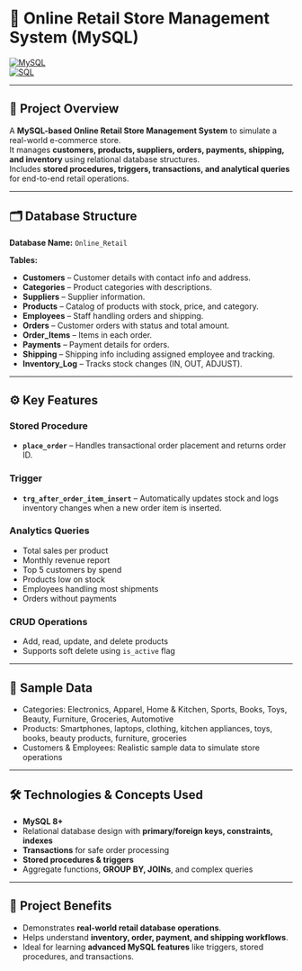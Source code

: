 # 🛒 Online Retail Store Management System (MySQL)

[![MySQL](https://img.shields.io/badge/MySQL-005C84?style=for-the-badge&logo=mysql&logoColor=white)](https://www.mysql.com/)  
[![SQL](https://img.shields.io/badge/SQL-00758F?style=for-the-badge&logo=sql&logoColor=white)](https://www.mysql.com/)

---

## 🚀 Project Overview
A **MySQL-based Online Retail Store Management System** to simulate a real-world e-commerce store.  
It manages **customers, products, suppliers, orders, payments, shipping, and inventory** using relational database structures.  
Includes **stored procedures, triggers, transactions, and analytical queries** for end-to-end retail operations.  

---

## 🗂️ Database Structure

**Database Name:** `Online_Retail`  

**Tables:**  
- **Customers** – Customer details with contact info and address.  
- **Categories** – Product categories with descriptions.  
- **Suppliers** – Supplier information.  
- **Products** – Catalog of products with stock, price, and category.  
- **Employees** – Staff handling orders and shipping.  
- **Orders** – Customer orders with status and total amount.  
- **Order_Items** – Items in each order.  
- **Payments** – Payment details for orders.  
- **Shipping** – Shipping info including assigned employee and tracking.  
- **Inventory_Log** – Tracks stock changes (IN, OUT, ADJUST).  

---

## ⚙️ Key Features

### Stored Procedure
- **`place_order`** – Handles transactional order placement and returns order ID.  

### Trigger
- **`trg_after_order_item_insert`** – Automatically updates stock and logs inventory changes when a new order item is inserted.  

### Analytics Queries
- Total sales per product  
- Monthly revenue report  
- Top 5 customers by spend  
- Products low on stock  
- Employees handling most shipments  
- Orders without payments  

### CRUD Operations
- Add, read, update, and delete products  
- Supports soft delete using `is_active` flag  

---

## 💾 Sample Data
- Categories: Electronics, Apparel, Home & Kitchen, Sports, Books, Toys, Beauty, Furniture, Groceries, Automotive  
- Products: Smartphones, laptops, clothing, kitchen appliances, toys, books, beauty products, furniture, groceries  
- Customers & Employees: Realistic sample data to simulate store operations  

---

## 🛠️ Technologies & Concepts Used
- **MySQL 8+**  
- Relational database design with **primary/foreign keys, constraints, indexes**  
- **Transactions** for safe order processing  
- **Stored procedures & triggers**  
- Aggregate functions, **GROUP BY, JOINs**, and complex queries  

---

## 🎯 Project Benefits
- Demonstrates **real-world retail database operations**.  
- Helps understand **inventory, order, payment, and shipping workflows**.  
- Ideal for learning **advanced MySQL features** like triggers, stored procedures, and transactions.  
